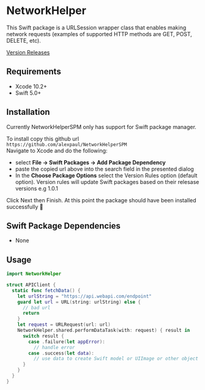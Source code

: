 # NetworkHelper

This Swift package is a URLSession wrapper class that enables making network requests (examples of supported HTTP methods are GET, POST, DELETE, etc). 


[Version Releases](https://github.com/alexpaul/NetworkHelperSPM/releases)

## Requirements 

* Xcode 10.2+ 
* Swift 5.0+ 

## Installation 

Currently NetworkHelperSPM only has support for Swift package manager. 

To install copy this github url
```https://github.com/alexpaul/NetworkHelperSPM```  
Navigate to Xcode and do the following: 
 - select **File -> Swift Packages -> Add Package Dependency** 
 - paste the copied url above into the search field in the presented dialog
 - In the **Choose Package Options** select the Version Rules option (default option). Version rules will update Swift packages based on their relesase versions e.g 1.0.1
 
 Click Next then Finish. 
 At this point the package should have been installed successfully 🥳 

## Swift Package Dependencies 

* None

## Usage 

```swift
import NetworkHelper

struct APIClient {
  static func fetchData() {
    let urlString = "https://api.webapi.com/endpoint"
    guard let url = URL(string: urlString) else {
      // bad url 
      return 
    }
    let request = URLRequest(url: url) 
    NetworkHelper.shared.performDataTask(with: request) { result in 
      switch result {
        case .failure(let appError): 
          // handle error
        case .success(let data): 
          // use data to create Swift model or UIImage or other object as needed
      }
    }
  }
}
```
